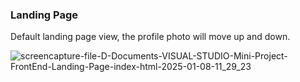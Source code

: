 ### Landing Page
Default landing page view, the profile photo will move up and down.

![screencapture-file-D-Documents-VISUAL-STUDIO-Mini-Project-FrontEnd-Landing-Page-index-html-2025-01-08-11_29_23](https://github.com/user-attachments/assets/6dca270b-ffed-43c0-a14d-f66bafedaa23)
